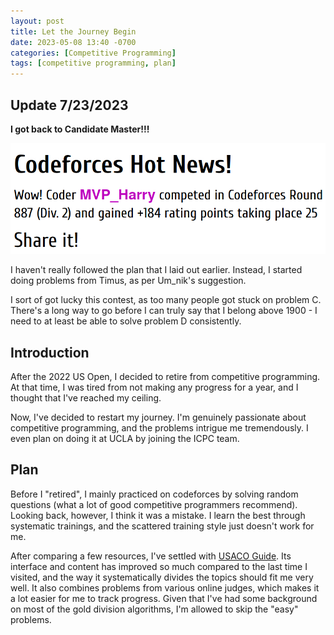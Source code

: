```yaml
---
layout: post
title: Let the Journey Begin
date: 2023-05-08 13:40 -0700
categories: [Competitive Programming]
tags: [competitive programming, plan]
---
```


## Update 7/23/2023
**I got back to Candidate Master!!!**

![Back to CM](/assets/img/cf_back_to_cm.jpg)

I haven't really followed the plan that I laid out earlier. Instead, I started doing problems from Timus, as per Um_nik's suggestion.

I sort of got lucky this contest, as too many people got stuck on problem C. There's a long way to go before I can truly say that I belong above 1900 - I need to at least be able to solve problem D consistently.

<!-- ![Journey](/assets/img/journey.jpg) -->

## Introduction
After the 2022 US Open, I decided to retire from competitive programming. At that time, I was tired from not making any progress for a year, and I thought that I've reached my ceiling.

Now, I've decided to restart my journey. I'm genuinely passionate about competitive programming, and the problems intrigue me tremendously. I even plan on doing it at UCLA by joining the ICPC team.

## Plan
Before I "retired", I mainly practiced on codeforces by solving random questions (what a lot of good competitive programmers recommend). Looking back, however, I think it was a mistake. I learn the best through systematic trainings, and the scattered training style just doesn't work for me.

After comparing a few resources, I've settled with [USACO Guide](https://usaco.guide). Its interface and content has improved so much compared to the last time I visited, and the way it systematically divides the topics should fit me very well. It also combines problems from various online judges, which makes it a lot easier for me to track progress. Given that I've had some background on most of the gold division algorithms, I'm allowed to skip the "easy" problems.
